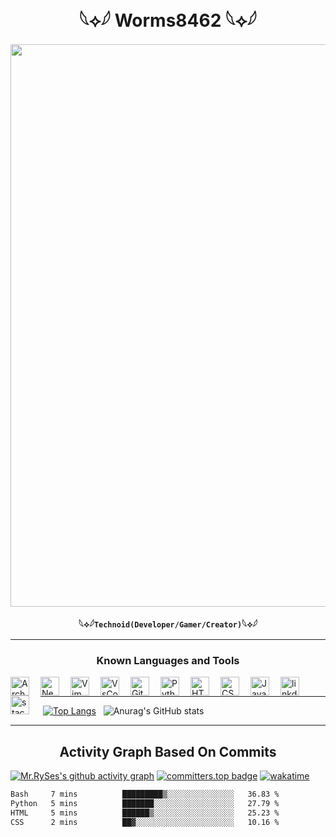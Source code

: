 <h1 align="center">𓆩⟡𓆪 Worms8462 𓆩⟡𓆪</h1>

<img width="900" src="https://media1.giphy.com/media/v1.Y2lkPTc5MGI3NjExZXBnNXBxNmZpZjh5b3UwMnNtcHJzdHEzMWJoNGt6cThwODB5bXg2cyZlcD12MV9pbnRlcm5hbF9naWZfYnlfaWQmY3Q9Zw/pVGsAWjzvXcZW4ZBTE/giphy.gif">

<div align="center">
  
**𓆩⟡𓆪`Technoid(Developer/Gamer/Creator)`𓆩⟡𓆪**

</div>

---

<h3 align="center">Known Languages and Tools</h3>

 <img align="left" alt="Arch" width="30px" style="padding-right:15px;" src="https://cdn.jsdelivr.net/gh/devicons/devicon@latest/icons/archlinux/archlinux-original.svg" />
 <img align="left" alt="NeoVim" width="30px" style="padding-right:15px;" src="https://cdn.jsdelivr.net/gh/devicons/devicon@latest/icons/neovim/neovim-original.svg" />
 <img align="left" alt="Vim" width="30px" style="padding-right:15px;" src="https://cdn.jsdelivr.net/gh/devicons/devicon@latest/icons/vim/vim-original.svg" />
 <img align="left" alt="VsCode" width="30px" style="padding-right:15px;" src="https://cdn.jsdelivr.net/gh/devicons/devicon@latest/icons/vscode/vscode-original.svg" />
 <img align="left" alt="Git" width="30px" style="padding-right:15px;" src="https://cdn.jsdelivr.net/gh/devicons/devicon/icons/git/git-original.svg" />
 <img align="left" alt="Python" width="30px" style="padding-right:15px;" src="https://cdn.jsdelivr.net/gh/devicons/devicon/icons/python/python-plain.svg" />
 <img align="left" alt="HTML" width="30px" style="padding-right:15px;" src="https://cdn.jsdelivr.net/gh/devicons/devicon/icons/html5/html5-plain.svg" />
 <img align="left" alt="CSS" width="30px" style="padding-right:15px;" src="https://cdn.jsdelivr.net/gh/devicons/devicon/icons/css3/css3-plain.svg" />
 <img align="left" alt="JavaScript" width="30px" style="padding-right:15px;" src="https://cdn.jsdelivr.net/gh/devicons/devicon/icons/javascript/javascript-plain.svg" />
 <img align="left" alt="linkdin" width="30px" style="padding-right:15px;" src="https://cdn.jsdelivr.net/gh/devicons/devicon@latest/icons/linkedin/linkedin-original.svg" />
 <img align="left" alt="stack" width="30px" style="padding-right:15px;" src="https://cdn.jsdelivr.net/gh/devicons/devicon@latest/icons/stackoverflow/stackoverflow-original.svg" />

<br>

---

&nbsp;[![Top Langs](https://github-readme-stats.vercel.app/api/top-langs/?username=gb8462&layout=donut&bg_color=010014)](https://github.com/gb8462/github-readme-stats&bg_color=010014) &nbsp;&nbsp;![Anurag's GitHub stats](https://github-readme-stats.vercel.app/api?username=gb8462&show_icons=true&bg_color=010014)  

---

<h2 align="center">Activity Graph Based On Commits</h2>

[![Mr.RySes's github activity graph](https://github-readme-activity-graph.vercel.app/graph?username=gb8462&bg_color=010014&color=1C78A2&line=00f583&point=00ff11&area=true&hide_border=true)](https://github.com/gb8462/github-readme-activity-graph)
[![committers.top badge](https://user-badge.committers.top/philippines/gb8462.svg)](https://user-badge.committers.top/philippines/gb8462)
[![wakatime](https://wakatime.com/badge/user/a2f6e923-a1e9-4c25-a204-b5188db0ae9f.svg)](https://wakatime.com/@a2f6e923-a1e9-4c25-a204-b5188db0ae9f)

<!--START_SECTION:waka-->

```txt
Bash     7 mins          █████████▒░░░░░░░░░░░░░░░   36.83 %
Python   5 mins          ███████░░░░░░░░░░░░░░░░░░   27.79 %
HTML     5 mins          ██████▒░░░░░░░░░░░░░░░░░░   25.23 %
CSS      2 mins          ██▓░░░░░░░░░░░░░░░░░░░░░░   10.16 %
```

<!--END_SECTION:waka-->
